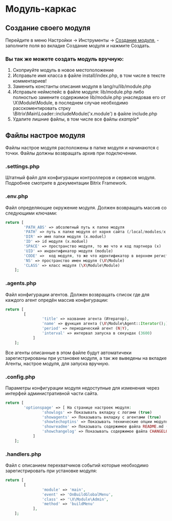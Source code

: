 # Модуль-каркас

## Создание своего модуля

Перейдите в меню Настройки → Инструменты → [Создание модуля](/bitrix/admin/x_module_modules.php), - заполните поля во вкладке Создание модуля и нажмите Создать.

### Вы так же можете создать модуль вручную: 

1. Скоприуйте модуль в новое местоположение
2. Исправьте имя класса в файле install/index.php, в том числе в тексте комментариев!
3. Заменить константы описания модуля в lang/ru/lib/module.php
4. Исправьте неймспейс в файле модуля: lib/module.php либо полностью замените содержимое lib/module.php унаследовав его от \X\Module\Module, в последнем случае необходимо расскоментировать стрку \Bitrix\Main\Loader::includeModule('x.module') в файле include.php
5. Удалите лишние файлы, в том числе все файлы _example_* 

## Файлы настрое модуля

Файлы настрое модуля расположены в папке модуля и начинаются с точки. Файлы должны возвращать архив при подключении.

### .settings.php

Штатный файл для конфигурации контроллеров и сервисов модуля. Подробнее смотрите в документации Bitrix Framework.


### .env.php

Файл определяющие окружение модуля. Должен возвращать массив со следующими ключами:
```php
return [
        'PATH_ABS' => абсолютный путь к папке модуля
        'PATH' => путь к папке модуля от корня сайта (/local/modules/x.moduel)
        'DIR' => имя папки модуля (x.moduel)
        'ID' => id модуля (x.moduel)
        'SPACE' => пространство модуля, то же что и код партнера (x)
        'UID' => индентификатор модуля (module)
        'CODE' =>  код модуля, то же что идентификатор в верхнем регистра (MODULE)
        'NS' => пространство имен модуля (\X\Module)
        'CLASS' => класс модуля (\X\Module\Module)
    ];
```

### .agents.php

Файл конфигурации агентов. Должен возвращать список где для каждого агент опредён массив конфигурации:
```php
return [
        [
                'title' => название агента (Итератор),
                'name' => функция агента (\X\Module\Agent::Iterator();),
                'period' => периодический агент (N|Y),
                'interval' => интервал запуска в секундах (3600)
            ]
    ];
```
Все агенты описанные в этом файле будут автоматичеки зарегистрированы при установке модуля, а так же выведены на вкладке Агенты, настрое модуля, для запуска вручную.


### .config.php

Параметры конфигурации модуля недоступные для изменения через интерфей административной части сайта.
```php
return [
        'optionspage' => [ На странице настроек модуля:
                'showlogs' => Показывать вкладку с логами (true)
                'showagents' => Показывать вкладку с агентами (true)
                'showtechoptins' => Показывать технические опции модуля, не описанные в .options.php (true)
                'showreadme' => Показывать содержимое файла README.md (true)
                'showchangelog' => Показывать содержимое файла CHANGELOG.md (true)
            ]
    ];
```


### .handlers.php

Файл с описанием перехватчиков событий которые необходимо зарегистрировать при установке модуля:
```php
return [
        [
                'module' => 'main',
                'event' => 'OnBuildGlobalMenu',
                'class' => '\X\Module\Admin',
                'method' => 'buildMenu'
            ],
    ];
```